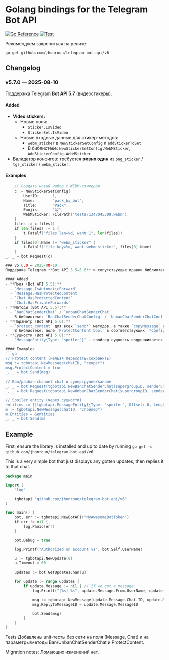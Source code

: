 # Golang bindings for the Telegram Bot API

[![Go Reference](https://pkg.go.dev/badge/github.com/jhonroun/telegram-bot-api/v6.svg)](https://pkg.go.dev/github.com/jhonroun/telegram-bot-api/v6)
[![Test](https://github.com/jhonroun/telegram-bot-api/actions/workflows/ci.yml/badge.svg)](https://github.com/jhonroun/telegram-bot-api/actions/workflows/ci.yml)

Рекомендуем закрепиться на релизе:

```
go get github.com/jhonroun/telegram-bot-api/v6
```

## Changelog

### v5.7.0 — 2025-08-10
Поддержка Telegram **Bot API 5.7** (видеостикеры).

#### Added
- **Video stickers:**
  - Новые поля:
    - `Sticker.IsVideo`
    - `StickerSet.IsVideo`
  - Новые входные данные для стикер-методов:
    - `webm_sticker` в `NewStickerSetConfig` и `addStickerToSet`
    - В библиотеке: `NewStickerSetConfig.WebMSticker`, `AddStickerConfig.WebMSticker`
- Валидатор конфигов: требуется **ровно один** из `png_sticker` / `tgs_sticker` / `webm_sticker`.

#### Examples
```go
	// Создать новый набор с WEBM-стикером
	c := NewStickerSetConfig{
		UserID:      1,
		Name:        "pack_by_bot",
		Title:       "Pack",
		Emojis:      "😀",
		WebMSticker: FilePath("tests/1347045309.webm"),
	}
	files := c.files()
	if len(files) != 1 {
		t.Fatalf("files len=%d, want 1", len(files))
	}
	if files[0].Name != "webm_sticker" {
		t.Fatalf("file key=%q, want webm_sticker", files[0].Name)
	}
_, _ = bot.Request(c)

### v5.6.0 — 2025-08-10
Поддержка Telegram **Bot API 5.5–5.6** и сопутствующие правки библиотеки.

#### Added
- **Поля (Bot API 5.5):**
  - `Message.IsAutomaticForward`
  - `Message.HasProtectedContent`
  - `Chat.HasProtectedContent`
  - `Chat.HasPrivateForwards`
- **Методы (Bot API 5.5):**
  - `banChatSenderChat` / `unbanChatSenderChat`  
    В библиотеке: `BanChatSenderChatConfig` / `UnbanChatSenderChatConfig`, конструкторы `NewBanChatSenderChat` и `NewUnbanChatSenderChat`.
- **Параметр (Bot API 5.6):**
  - `protect_content` для всех `send*` методов, а также `copyMessage` и `forwardMessage`.  
    В библиотеке: поле `ProtectContent bool` в соответствующих `*Config`.
- **Сущности (Bot API 5.6):**
  - `MessageEntity{Type: "spoiler"}` — спойлер-сущность поддерживается при (де)сериализации.

#### Examples
```go
// Protect content (нельзя переслать/сохранить)
msg := tgbotapi.NewMessage(chatID, "секрет")
msg.ProtectContent = true
_, _ = bot.Send(msg)

// Бан/разбан channel chat в супергруппе/канале
_, _ = bot.Request(tgbotapi.NewBanChatSenderChat(supergroupID, senderChannelID))
_, _ = bot.Request(tgbotapi.NewUnbanChatSenderChat(supergroupID, senderChannelID))

// Spoiler entity (через сущности)
entities := []tgbotapi.MessageEntity{{Type: "spoiler", Offset: 0, Length: 6}}
m := tgbotapi.NewMessage(chatID, "спойлер")
m.Entities = &entities
_, _ = bot.Send(m)
```


## Example

First, ensure the library is installed and up to date by running
`go get -u github.com/jhonroun/telegram-bot-api/v6`.

This is a very simple bot that just displays any gotten updates,
then replies it to that chat.

```go
package main

import (
	"log"

	tgbotapi "github.com/jhonroun/telegram-bot-api/v6"
)

func main() {
	bot, err := tgbotapi.NewBotAPI("MyAwesomeBotToken")
	if err != nil {
		log.Panic(err)
	}

	bot.Debug = true

	log.Printf("Authorized on account %s", bot.Self.UserName)

	u := tgbotapi.NewUpdate(0)
	u.Timeout = 60

	updates := bot.GetUpdatesChan(u)

	for update := range updates {
		if update.Message != nil { // If we got a message
			log.Printf("[%s] %s", update.Message.From.UserName, update.Message.Text)

			msg := tgbotapi.NewMessage(update.Message.Chat.ID, update.Message.Text)
			msg.ReplyToMessageID = update.Message.MessageID

			bot.Send(msg)
		}
	}
}
```

Tests
Добавлены unit-тесты без сети на поля (Message, Chat) и на параметры/методы Ban/UnbanChatSenderChat и ProtectContent.

Migration notes: Ломающих изменений нет.
